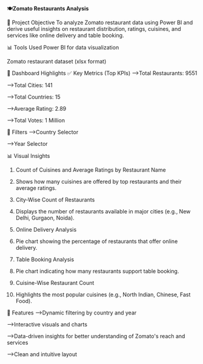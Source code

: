 🍽️**Zomato Restaurants Analysis**

📌 Project Objective
To analyze Zomato restaurant data using Power BI and derive useful insights on restaurant distribution, ratings, cuisines, and services like online delivery and table booking.

📊 Tools Used
Power BI for data visualization

Zomato restaurant dataset (xlsx format)

📁 Dashboard Highlights
✅ Key Metrics (Top KPIs)
-->Total Restaurants: 9551

-->Total Cities: 141

-->Total Countries: 15

-->Average Rating: 2.89

-->Total Votes: 1 Million

📌 Filters
-->Country Selector

-->Year Selector


📊 Visual Insights
1) Count of Cuisines and Average Ratings by Restaurant Name

2) Shows how many cuisines are offered by top restaurants and their average ratings.

3) City-Wise Count of Restaurants

4) Displays the number of restaurants available in major cities (e.g., New Delhi, Gurgaon, Noida).

5) Online Delivery Analysis

6) Pie chart showing the percentage of restaurants that offer online delivery.

7) Table Booking Analysis

8) Pie chart indicating how many restaurants support table booking.

9) Cuisine-Wise Restaurant Count

10) Highlights the most popular cuisines (e.g., North Indian, Chinese, Fast Food).


🧩 Features
-->Dynamic filtering by country and year

-->Interactive visuals and charts

-->Data-driven insights for better understanding of Zomato's reach and services

-->Clean and intuitive layout
